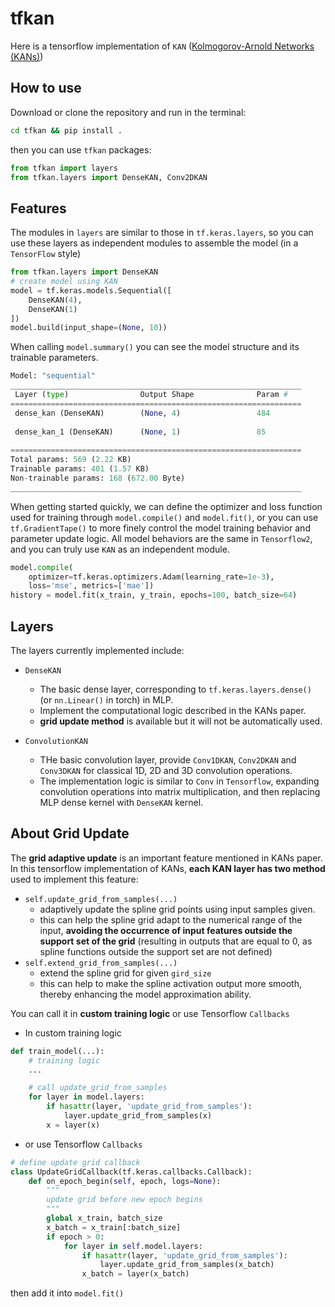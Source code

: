 # tfkan
Here is a tensorflow implementation of `KAN` ([Kolmogorov-Arnold Networks (KANs)](https://github.com/KindXiaoming/pykan))

## How to use

Download or clone the repository and run in the terminal:
```bash
cd tfkan && pip install .
```

then you can use `tfkan` packages: 

```python
from tfkan import layers
from tfkan.layers import DenseKAN, Conv2DKAN
```

## Features

The modules in `layers` are similar to those in `tf.keras.layers`, so you can use these layers as independent modules to assemble the model (in a `TensorFlow` style)

```python
from tfkan.layers import DenseKAN
# create model using KAN
model = tf.keras.models.Sequential([
    DenseKAN(4),
    DenseKAN(1)
])
model.build(input_shape=(None, 10))
```

When calling `model.summary()` you can see the model structure and its trainable parameters.

```python
Model: "sequential"
_________________________________________________________________
 Layer (type)                Output Shape              Param #   
=================================================================
 dense_kan (DenseKAN)        (None, 4)                 484       
                                                                 
 dense_kan_1 (DenseKAN)      (None, 1)                 85        
                                                                 
=================================================================
Total params: 569 (2.22 KB)
Trainable params: 401 (1.57 KB)
Non-trainable params: 168 (672.00 Byte)
_________________________________________________________________
```

When getting started quickly, we can define the optimizer and loss function used for training through `model.compile()` and `model.fit()`, or you can use `tf.GradientTape()` to more finely control the model training behavior and parameter update logic. All model behaviors are the same in `Tensorflow2`, and you can truly use `KAN` as an independent module.

```python
model.compile(
    optimizer=tf.keras.optimizers.Adam(learning_rate=1e-3), 
    loss='mse', metrics=['mae'])
history = model.fit(x_train, y_train, epochs=100, batch_size=64)
```

## Layers

The layers currently implemented include:
- `DenseKAN`
    - The basic dense layer, corresponding to `tf.keras.layers.dense()` (or `nn.Linear()` in torch) in MLP.
    - Implement the computational logic described in the KANs paper.
    - **grid update method** is available but it will not be automatically used.

- `ConvolutionKAN`
    - THe basic convolution layer, provide `Conv1DKAN`, `Conv2DKAN` and `Conv3DKAN` for classical 1D, 2D and 3D convolution operations.
    - The implementation logic is similar to `Conv` in `Tensorflow`, expanding convolution operations into matrix multiplication, and then replacing MLP dense kernel with `DenseKAN` kernel.

## About Grid Update

The **grid adaptive update** is an important feature mentioned in KANs paper. In this tensorflow implementation of KANs, **each KAN layer has two method** used to implement this feature:
- `self.update_grid_from_samples(...)`
    - adaptively update the spline grid points using input samples given.
    - this can help the spline grid adapt to the numerical range of the input, **avoiding the occurrence of input features outside the support set of the grid** (resulting in outputs that are equal to 0, as spline functions outside the support set are not defined)
- `self.extend_grid_from_samples(...)` 
    - extend the spline grid for given `gird_size`
    - this can help to make the spline activation output more smooth, thereby enhancing the model approximation ability.

You can call it in **custom training logic** or use Tensorflow `Callbacks`

- In custom training logic
```python
def train_model(...):
    # training logic
    ...

    # call update_grid_from_samples
    for layer in model.layers:
        if hasattr(layer, 'update_grid_from_samples'):
            layer.update_grid_from_samples(x)
        x = layer(x)
```

- or use Tensorflow `Callbacks`
```python
# define update grid callback
class UpdateGridCallback(tf.keras.callbacks.Callback):
    def on_epoch_begin(self, epoch, logs=None):
        """
        update grid before new epoch begins
        """
        global x_train, batch_size
        x_batch = x_train[:batch_size]
        if epoch > 0:
            for layer in self.model.layers:
                if hasattr(layer, 'update_grid_from_samples'):
                    layer.update_grid_from_samples(x_batch)
                x_batch = layer(x_batch)
```
then add it into `model.fit()`